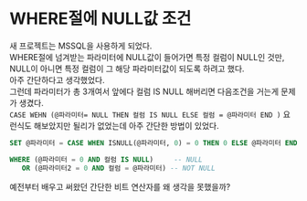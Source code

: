 # WHERE절에 NULL값 조건 

새 프로젝트는 MSSQL을 사용하게 되었다.   
WHERE절에 넘겨받는 파라미터에 NULL값이 들어가면 특정 컬럼이 NULL인 것만,  
NULL이 아니면 특정 컬럼이 그 해당 파라미터값이 되도록 하려고 했다.  
아주 간단하다고 생각했었다.  
그런데 파라미터가 총 3개여서 앞에다 컬럼 IS NULL 해버리면 다음조건을 거는게 문제가 생겼다.   
`CASE WEHN (@파라미터= NULL THEN 컬럼 IS NULL ELSE 컬럼 = @파라미터 END )` 
요런식도 해보았지만 될리가 없었는데
아주 간단한 방법이 있었다. 

```SQL
SET @파라미터 = CASE WHEN ISNULL(@파라미터, 0) = 0 THEN 0 ELSE @파라미터 END

WHERE (@파라미터 = 0 AND 컬럼 IS NULL)     -- NULL
   OR (@파라미터2 = 0 AND 컬럼 = @파라미터) -- NOT NULL
```
예전부터 배우고 써왔던 간단한 비트 연산자를 왜 생각을 못했을까? 
